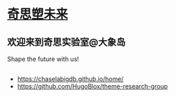 # [奇思塑未来](https://chaselabigdb.github.io/home/)


## 欢迎来到奇思实验室@大象岛

Shape the future with us!

## 

- https://chaselabigdb.github.io/home/
- https://github.com/HugoBlox/theme-research-group

